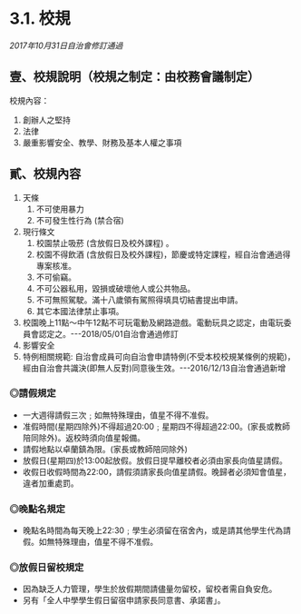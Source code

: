 # 3.1. 校規

_2017年10月31日自治會修訂通過_

## 壹、校規說明（校規之制定：由校務會議制定）

校規內容：

1. 創辦人之堅持 &#x20;
2. 法律 &#x20;
3. 嚴重影響安全、教學、財務及基本人權之事項

## 貳、校規內容

1. 天條
   1. 不可使用暴力&#x20;
   2. 不可發生性行為 (禁合宿)
2. 現行條文
   1. 校園禁止吸菸 (含放假日及校外課程) 。
   2. 校園不得飲酒 (含放假日及校外課程)，節慶或特定課程，經自治會通過得專案核准。&#x20;
   3. 不可偷竊。
   4. 不可公器私用，毀損或破壞他人或公共物品。
   5. 不可無照駕駛。滿十八歲領有駕照得填具切結書提出申請。
   6. 其它本國法律禁止事項。
3. 校園晚上11點～中午12點不可玩電動及網路遊戲。電動玩具之認定，由電玩委員會認定之。---2018/05/01自治會通過修訂
4. 影響安全
5. 特例相關規範: 自治會成員可向自治會申請特例(不受本校校規某條例的規範)，經由自治會共識決(即無人反對)同意後生效。---2016/12/13自治會通過新增

### ◎請假規定

* 一大週得請假三次﹔如無特殊理由，值星不得不准假。
* 准假時間(星期四除外)不得超過20:00﹔星期四不得超過22:00。(家長或教師陪同除外)。返校時須向值星報備。
* 請假地點以卓蘭鎮為限。(家長或教師陪同除外)
* 放假日(星期四)於13:00起放假。放假日提早離校者必須由家長向值星請假。
* 收假日收假時間為22:00，請假須請家長向值星請假。晚歸者必須知會值星，違者加重處罰。

### ◎晚點名規定

* 晚點名時間為每天晚上22:30﹔學生必須留在宿舍內，或是請其他學生代為請假。如無特殊理由，值星不得不准假。

### ◎放假日留校規定

* 因為缺乏人力管理，學生於放假期間請儘量勿留校，留校者需自負安危。
* 另有「全人中學學生假日留宿申請家長同意書、承諾書」。
